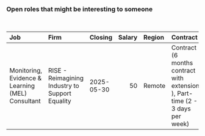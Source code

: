 
<!-- README.md is generated from README.Rmd. Please edit that file -->

### Open roles that might be interesting to someone

<br/>

<table>
<thead>
<tr>
<th style="text-align:left;">
Job
</th>
<th style="text-align:left;">
Firm
</th>
<th style="text-align:left;">
Closing
</th>
<th style="text-align:right;">
Salary
</th>
<th style="text-align:left;">
Region
</th>
<th style="text-align:left;">
Contract
</th>
</tr>
</thead>
<tbody>
<tr>
<td style="text-align:left;">
Monitoring, Evidence & Learning (MEL) Consultant
</td>
<td style="text-align:left;">
RISE - Reimagining Industry to Support Equality
</td>
<td style="text-align:left;">
2025-05-30
</td>
<td style="text-align:right;">
50
</td>
<td style="text-align:left;">
Remote
</td>
<td style="text-align:left;">
Contract (6 months contract with extension ), Part-time (2 - 3 days per
week)
</td>
</tr>
</tbody>
</table>
